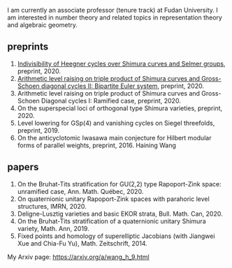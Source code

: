 I am currently an associate professor (tenure track) at Fudan University. I am interested in number theory and related topics in representation theory and algebraic geometry.


## preprints
1. [Indivisibility of Heegner cycles over Shimura curves and Selmer groups](https://arxiv.org/pdf/2006.11640.pdf), preprint, 2020.
2. [Arithmetic level raising on triple product of Shimura curves and Gross-Schoen diagonal cycles II: Bipartite Euler system](https://arxiv.org/pdf/2004.14916.pdf), preprint, 2020.
3. Arithmetic level raising on triple product of Shimura curves and Gross-Schoen Diagonal cycles I: Ramified case, preprint, 2020.
4. On the superspecial loci of orthogonal type Shimura varieties, preprint, 2020.
5. Level lowering for GSp(4) and vanishing cycles on Siegel threefolds, preprint, 2019.
6. On the anticyclotomic Iwasawa main conjecture for Hilbert modular forms of parallel weights, preprint, 2016.
Haining Wang

## papers
1. On the Bruhat-Tits stratification for GU(2,2) type Rapoport-Zink space: unramified case, Ann. Math. Québec, 2020.
2. On quaternionic unitary Rapoport-Zink spaces with parahoric level structures, IMRN, 2020.
3. Deligne-Lusztig varieties and basic EKOR strata, Bull. Math. Can, 2020.
4. On the Bruhat-Tits stratification of a quaternionic unitary Shimura variety, Math. Ann, 2019.
5. Fixed points and homology of superelliptic Jacobians (with Jiangwei Xue and Chia-Fu Yu), Math. Zeitschrift, 2014.

My Arxiv page: https://arxiv.org/a/wang_h_9.html

